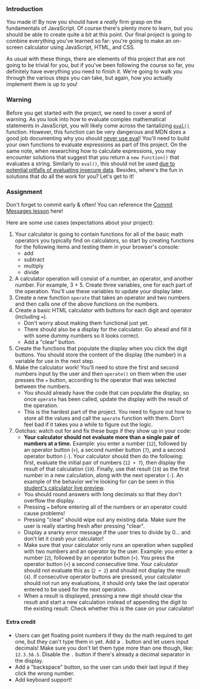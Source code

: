 ### Introduction

You made it! By now you should have a *really* firm grasp on the fundamentals of JavaScript. Of course there's plenty more to learn, but you should be able to create quite a bit at this point. Our final project is going to combine everything you've learned so far: you're going to make an on-screen calculator using JavaScript, HTML, and CSS.

As usual with these things, there are elements of this project that are not going to be trivial for you, but if you've been following the course so far, you definitely have everything you need to finish it. We're going to walk you through the various steps you can take, but again, how you actually implement them is up to you!

### Warning

<div class="lesson-note" markdown="1">

Before you get started with the project, we need to cover a word of warning. As you look into how to evaluate complex mathematical statements in JavaScript, you will likely come across the tantalizing [`eval()`](https://developer.mozilla.org/en-US/docs/Web/JavaScript/Reference/Global_Objects/eval) function. However, this function can be very dangerous and MDN does a good job documenting why you should [never use eval](https://developer.mozilla.org/en-US/docs/Web/JavaScript/Reference/Global_Objects/eval#never_use_direct_eval!)! You'll need to build your own functions to evaluate expressions as part of this project. On the same note, when researching how to calculate expressions, you may encounter solutions that suggest that you return a `new Function()` that evaluates a string. Similarly to `eval()`, this should not be used [due to potential pitfalls of evaluating insecure data](https://stackoverflow.com/questions/4599857/are-eval-and-new-function-the-same-thing). Besides, where's the fun in solutions that do all the work for you? Let's get to it!

</div>

### Assignment

<div class="lesson-content__panel" markdown="1">

Don't forget to commit early & often! You can reference the [Commit Messages lesson](https://www.theodinproject.com/paths/foundations/courses/foundations/lessons/commit-messages) here!

Here are some use cases (expectations about your project):

1. Your calculator is going to contain functions for all of the basic math operators you typically find on calculators, so start by creating functions for the following items and testing them in your browser's console:
   - add
   - subtract
   - multiply
   - divide
1. A calculator operation will consist of a number, an operator, and another number. For example, 3 + 5. Create three variables, one for each part of the operation. You'll use these variables to update your display later.
1. Create a new function `operate` that takes an operator and two numbers and then calls one of the above functions on the numbers.
1. Create a basic HTML calculator with buttons for each digit and operator (including `=`).
   - Don't worry about making them functional just yet.
   - There should also be a display for the calculator. Go ahead and fill it with some dummy numbers so it looks correct.
   - Add a "clear" button.
1. Create the functions that populate the display when you click the digit buttons. You should store the content of the display (the number) in a variable for use in the next step.
1. Make the calculator work! You'll need to store the first and second numbers input by the user and then `operate()` on them when the user presses the `=` button, according to the operator that was selected between the numbers.
   - You should already have the code that can populate the display, so once `operate` has been called, update the display with the result of the operation.
   - This is the hardest part of the project. You need to figure out how to store all the values and call the `operate` function with them. Don't feel bad if it takes you a while to figure out the logic.
1. Gotchas: watch out for and fix these bugs if they show up in your code:
   - **Your calculator should not evaluate more than a single pair of numbers at a time.** Example: you enter a number (`12`), followed by an operator button (`+`), a second number button (`7`), and a second operator button (`-`). Your calculator should then do the following: first, evaluate the initial pair of numbers (`12 + 7`), then display the result of that calculation (`19`). Finally, use that result (`19`) as the first number in a new calculation, along with the next operator (`-`). An example of the behavior we're looking for can be seen in this [student's calculator live preview](https://mrbuddh4.github.io/calculator/).
   - You should round answers with long decimals so that they don't overflow the display.
   - Pressing `=` before entering all of the numbers or an operator could cause problems!
   - Pressing "clear" should wipe out any existing data. Make sure the user is really starting fresh after pressing "clear".
   - Display a snarky error message if the user tries to divide by 0... and don't let it crash your calculator!
   - Make sure that your calculator only runs an operation when supplied with two numbers and an operator by the user. Example: you enter a number (`2`), followed by an operator button (`+`). You press the operator button (`+`) a second consecutive time. Your calculator should not evaluate this as (`2 + 2`) and should not display the result (`4`). If consecutive operator buttons are pressed, your calculator should not run any evaluations, it should only take the last operator entered to be used for the next operation.
   - When a result is displayed, pressing a new digit should clear the result and start a new calculation instead of appending the digit to the existing result. Check whether this is the case on your calculator!

#### Extra credit

- Users can get floating point numbers if they do the math required to get one, but they can't type them in yet. Add a `.` button and let users input decimals! Make sure you don't let them type more than one though, like: `12.3.56.5`. Disable the `.` button if there's already a decimal separator in the display.
- Add a "backspace" button, so the user can undo their last input if they click the wrong number.
- Add keyboard support!

</div>

